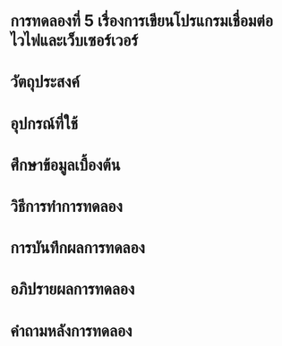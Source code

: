 # การทดลองที่ 5 เรื่องการเขียนโปรแกรมเชื่อมต่อไวไฟและเว็บเซอร์เวอร์
# วัตถุประสงค์
# อุปกรณ์ที่ใช้
# ศึกษาข้อมูลเบื้องต้น
# วิธีการทำการทดลอง
# การบันทึกผลการทดลอง
# อภิปรายผลการทดลอง
# คำถามหลังการทดลอง
